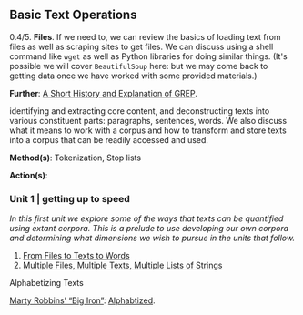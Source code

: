 ## Basic Text Operations

0.4/5. **Files**. If we need to, we can review  the basics of loading text from files as well as scraping sites to get files. We can discuss using a shell command like `wget` as well as Python libraries for doing similar things. (It's possible we will cover `BeautifulSoup` here: but we may come back to getting data once we have worked with some provided materials.)

**Further**: [A Short History and Explanation of
GREP](https://www.youtube.com/watch?v=NTfOnGZUZDk).

 identifying and extracting core content, and deconstructing texts into
various constituent parts: paragraphs, sentences, words. We also discuss
what it means to work with a corpus and how to transform and store texts
into a corpus that can be readily accessed and used.

**Method(s)**: Tokenization, Stop lists

**Action(s)**:

### Unit 1 \| getting up to speed

*In this first unit we explore some of the ways that texts can be
quantified using extant corpora. This is a prelude to use developing our own corpora and determining what dimensions we wish to pursue in the units that follow.*

1. [From Files to Texts to Words]()
2. [Multiple Files, Multiple Texts, Multiple Lists of Strings]()



Alphabetizing Texts

[Marty Robbins’ “Big Iron”](https://www.youtube.com/watch?v=-NuX79Ud8zI): [Alphabtized](https://www.youtube.com/watch?v=j_Dyg2Dw5xI).